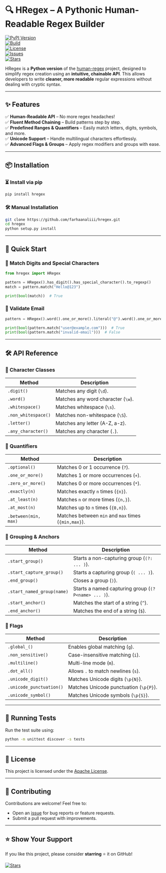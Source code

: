 # 🔍 HRegex – A Pythonic Human-Readable Regex Builder  

[![PyPI Version](https://img.shields.io/pypi/v/hregex?color=blue&label=PyPI&logo=pypi)](https://pypi.org/project/hregex/)  
[![Build](https://img.shields.io/github/actions/workflow/status/farhaanaliii/hregex/tests.yml?logo=github&label=Build)](https://github.com/farhaanaliii/hregex/actions)  
[![License](https://img.shields.io/github/license/farhaanaliii/hregex?color=brightgreen)](LICENSE)  
[![Issues](https://img.shields.io/github/issues/farhaanaliii/hregex?color=yellow)](https://github.com/farhaanaliii/hregex/issues)  
[![Stars](https://img.shields.io/github/stars/farhaanaliii/hregex?style=social)](https://github.com/farhaanaliii/hregex)  

HRegex is a **Python version** of the [human-regex](https://github.com/rajibola/human-regex) project, designed to simplify regex creation using an **intuitive, chainable API**. This allows developers to write **cleaner, more readable** regular expressions without dealing with cryptic syntax.  

---

## ✨ Features  

✅ **Human-Readable API** – No more regex headaches!  
✅ **Fluent Method Chaining** – Build patterns step by step.  
✅ **Predefined Ranges & Quantifiers** – Easily match letters, digits, symbols, and more.  
✅ **Unicode Support** – Handle multilingual characters effortlessly.  
✅ **Advanced Flags & Groups** – Apply regex modifiers and groups with ease.  

---

## 📦 Installation  

### ⏳ Install via pip  

```sh
pip install hregex
```

### 🛠 Manual Installation  

```sh
git clone https://github.com/farhaanaliii/hregex.git
cd hregex
python setup.py install
```

---

## 🚀 Quick Start  

### 🔢 Match Digits and Special Characters  

```python
from hregex import HRegex  

pattern = HRegex().has_digit().has_special_character().to_regexp()  
match = pattern.match("Hello@123")  

print(bool(match))  # True
```

### 📧 Validate Email  

```python
pattern = HRegex().word().one_or_more().literal("@").word().one_or_more().literal(".").word().one_or_more().to_regexp()  

print(bool(pattern.match("user@example.com")))  # True
print(bool(pattern.match("invalid-email")))  # False
```


---

## 🛠 API Reference  

### 📌 Character Classes  

| Method | Description |
|--------|------------|
| `.digit()` | Matches any digit (`\d`). |
| `.word()` | Matches any word character (`\w`). |
| `.whitespace()` | Matches whitespace (`\s`). |
| `.non_whitespace()` | Matches non-whitespace (`\S`). |
| `.letter()` | Matches any letter (A-Z, a-z). |
| `.any_character()` | Matches any character (`.`). |

### 📌 Quantifiers  

| Method | Description |
|--------|------------|
| `.optional()` | Matches 0 or 1 occurrence (`?`). |
| `.one_or_more()` | Matches 1 or more occurrences (`+`). |
| `.zero_or_more()` | Matches 0 or more occurrences (`*`). |
| `.exactly(n)` | Matches exactly `n` times (`{n}`). |
| `.at_least(n)` | Matches `n` or more times (`{n,}`). |
| `.at_most(n)` | Matches up to `n` times (`{0,n}`). |
| `.between(min, max)` | Matches between `min` and `max` times (`{min,max}`). |

### 📌 Grouping & Anchors  

| Method | Description |
|--------|------------|
| `.start_group()` | Starts a non-capturing group (`(?: ... )`). |
| `.start_capture_group()` | Starts a capturing group (`( ... )`). |
| `.end_group()` | Closes a group (`)`). |
| `.start_named_group(name)` | Starts a named capturing group (`(?P<name> ... )`). |
| `.start_anchor()` | Matches the start of a string (`^`). |
| `.end_anchor()` | Matches the end of a string (`$`). |

### 📌 Flags  

| Method | Description |
|--------|------------|
| `.global_()` | Enables global matching (`g`). |
| `.non_sensitive()` | Case-insensitive matching (`i`). |
| `.multiline()` | Multi-line mode (`m`). |
| `.dot_all()` | Allows `.` to match newlines (`s`). |
| `.unicode_digit()` | Matches Unicode digits (`\p{N}`). |
| `.unicode_punctuation()` | Matches Unicode punctuation (`\p{P}`). |
| `.unicode_symbol()` | Matches Unicode symbols (`\p{S}`). |

---

## 🧪 Running Tests  

Run the test suite using:  

```sh
python -m unittest discover -s tests
```

---

## 📜 License  

This project is licensed under the [Apache License](LICENSE).  

---

## 🤝 Contributing  

Contributions are welcome! Feel free to:  

- Open an [issue](https://github.com/farhaanaliii/hregex/issues) for bug reports or feature requests.  
- Submit a pull request with improvements.  

---

## ⭐ Show Your Support  

If you like this project, please consider **starring** ⭐ it on GitHub!  

[![Stars](https://img.shields.io/github/stars/farhaanaliii/hregex?style=social)](https://github.com/farhaanaliii/hregex)  
